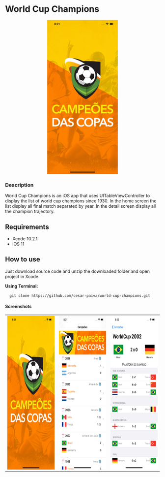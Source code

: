 # World Cup Champions

<p align="center">
  <img src="https://github.com/cesar-paiva/world-cup-champions/blob/master/world-cup-champion.gif?raw=true" height="500">
</p>

### Description

World Cup Champions is an iOS app that uses UITableViewController to display the list of world cup champions since 1930. In the home screen the list display all final match separated by year. In the detail screen display all the champion trajectory.

## Requirements
- Xcode 10.2.1
- iOS 11

## How to use
Just download source code and unzip the downloaded folder and open project in Xcode.

**Using Terminal:**
```
  git clone https://github.com/cesar-paiva/world-cup-champions.git
  ```

#### Screenshots
<table align="center" border="0">

<tr>
<td> <img src="https://github.com/cesar-paiva/world-cup-champions/blob/master/launch-screen.png?raw=true" height="500"> </td>
<td> <img src="https://github.com/cesar-paiva/world-cup-champions/blob/master/home-screen.png?raw=true" height="500"> </td>
<td> <img src="https://github.com/cesar-paiva/world-cup-champions/blob/master/detail-screen.png?raw=true" height="500"> </td>
</tr>

</table>

